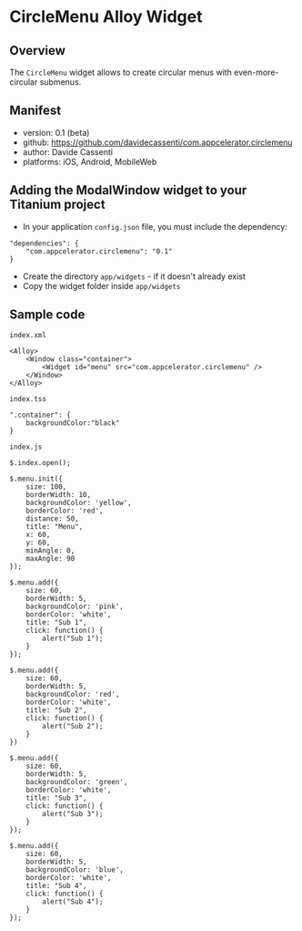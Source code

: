 # CircleMenu Alloy Widget

## Overview

The `CircleMenu` widget allows to create circular menus with even-more-circular submenus.

## Manifest

- version: 0.1 (beta)
- github: https://github.com/davidecassenti/com.appcelerator.circlemenu
- author: Davide Cassenti
- platforms: iOS, Android, MobileWeb

## Adding the ModalWindow widget to your Titanium project
- In your application `config.json` file, you must include the dependency:

```
"dependencies": {
    "com.appcelerator.circlemenu": "0.1"
}
```

- Create the directory `app/widgets` - if it doesn't already exist
- Copy the widget folder inside `app/widgets`


## Sample code

```
index.xml
```

```
<Alloy>
	<Window class="container">
		<Widget id="menu" src="com.appcelerator.circlemenu" />
	</Window>
</Alloy>
```

```
index.tss
```

```
".container": {
	backgroundColor:"black"
}
```

```
index.js
```

```
$.index.open();

$.menu.init({
	size: 100,
	borderWidth: 10,
	backgroundColor: 'yellow',
	borderColor: 'red',
	distance: 50,
	title: "Menu",
	x: 60,
	y: 60,
	minAngle: 0,
	maxAngle: 90
});

$.menu.add({
	size: 60,
	borderWidth: 5,
	backgroundColor: 'pink',
	borderColor: 'white',
	title: "Sub 1",
	click: function() {
		alert("Sub 1");
	}
});

$.menu.add({
	size: 60,
	borderWidth: 5,
	backgroundColor: 'red',
	borderColor: 'white',
	title: "Sub 2",
	click: function() {
		alert("Sub 2");
	}
})

$.menu.add({
	size: 60,
	borderWidth: 5,
	backgroundColor: 'green',
	borderColor: 'white',
	title: "Sub 3",
	click: function() {
		alert("Sub 3");
	}
});

$.menu.add({
	size: 60,
	borderWidth: 5,
	backgroundColor: 'blue',
	borderColor: 'white',
	title: "Sub 4",
	click: function() {
		alert("Sub 4");
	}
});
```